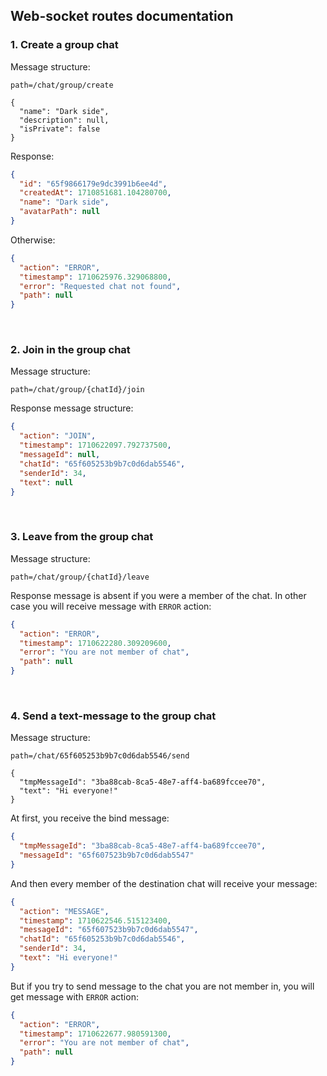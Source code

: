 ## Web-socket routes documentation

### 1. Create a group chat

Message structure:

```
path=/chat/group/create

{
  "name": "Dark side",
  "description": null,
  "isPrivate": false
}
```

Response:

```json
{
  "id": "65f9866179e9dc3991b6ee4d",
  "createdAt": 1710851681.104280700,
  "name": "Dark side",
  "avatarPath": null
}
```

Otherwise:

```json
{
  "action": "ERROR",
  "timestamp": 1710625976.329068800,
  "error": "Requested chat not found",
  "path": null
}
```

<br/>

### 2. Join in the group chat

Message structure:

```
path=/chat/group/{chatId}/join
```

Response message structure:

```json
{
  "action": "JOIN",
  "timestamp": 1710622097.792737500,
  "messageId": null,
  "chatId": "65f605253b9b7c0d6dab5546",
  "senderId": 34,
  "text": null
}
```

<br/>

### 3. Leave from the group chat

Message structure:

```
path=/chat/group/{chatId}/leave
```

Response message is absent if you were a member of the chat.
In other case you will receive message with `ERROR` action:

```json
{
  "action": "ERROR",
  "timestamp": 1710622280.309209600,
  "error": "You are not member of chat",
  "path": null
}
```

<br/>

### 4. Send a text-message to the group chat

Message structure:

```
path=/chat/65f605253b9b7c0d6dab5546/send

{
  "tmpMessageId": "3ba88cab-8ca5-48e7-aff4-ba689fccee70",
  "text": "Hi everyone!"
}
```

At first, you receive the bind message:

```json
{
  "tmpMessageId": "3ba88cab-8ca5-48e7-aff4-ba689fccee70",
  "messageId": "65f607523b9b7c0d6dab5547"
}
```

And then every member of the destination chat will receive your message:

```json
{
  "action": "MESSAGE",
  "timestamp": 1710622546.515123400,
  "messageId": "65f607523b9b7c0d6dab5547",
  "chatId": "65f605253b9b7c0d6dab5546",
  "senderId": 34,
  "text": "Hi everyone!"
}
```

But if you try to send message to the chat you are not member in,
you will get message with `ERROR` action:

```json
{
  "action": "ERROR",
  "timestamp": 1710622677.980591300,
  "error": "You are not member of chat",
  "path": null
}
```

<br/>